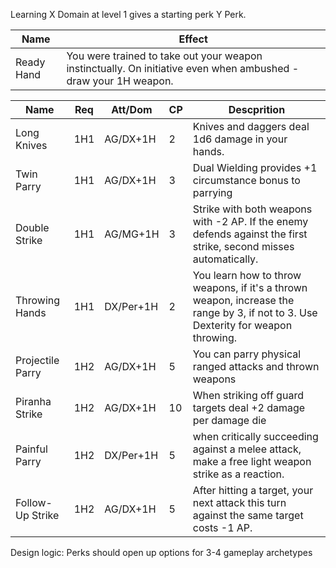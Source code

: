 Learning X Domain at level 1 gives a starting perk Y Perk.

| **Name**    | **Effect**                                                                                                      |
| ----------- | --------------------------------------------------------------------------------------------------------------- |
| Ready Hand  | You were trained to take out your weapon instinctually. On initiative even when ambushed - draw your 1H weapon. |

| **Name**         | **Req** | Att/Dom   | **CP** | **Descprition**                                                                                                                   |
| ---------------- | ------- | --------- | ------ | --------------------------------------------------------------------------------------------------------------------------------- |
| Long Knives      | 1H1     | AG/DX+1H  | 2      | Knives and daggers deal 1d6 damage in your hands.                                                                                 |
| Twin Parry       | 1H1     | AG/DX+1H  | 3      | Dual Wielding provides +1 circumstance bonus to parrying                                                                          |
| Double Strike    | 1H1     | AG/MG+1H  | 3      | Strike with both weapons with -2 AP. If the enemy defends against the first strike, second misses automatically.                  |
| Throwing Hands   | 1H1     | DX/Per+1H | 2      | You learn how to throw weapons, if it's a thrown weapon, increase the range by 3, if not to 3. Use Dexterity for weapon throwing. |
| Projectile Parry | 1H2     | AG/DX+1H  | 5      | You can parry physical ranged attacks and thrown weapons                                                                          |
| Piranha Strike   | 1H2     | AG/DX+1H  | 10     | When striking off guard targets deal +2 damage per damage die                                                                     |
| Painful Parry    | 1H2     | DX/Per+1H | 5      | when critically succeeding against a melee attack, make a free light weapon strike as a reaction.                                 |
| Follow-Up Strike | 1H2     | AG/DX+1H  | 5      | After hitting a target, your next attack this turn against the same target costs -1 AP.                                           |


Design logic:
Perks should open up options for 3-4 gameplay archetypes